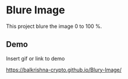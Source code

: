 # Blure Image
This project blure the image 0 to 100 %.

## Demo

Insert gif or link to demo

https://balkrishna-crypto.github.io/Blury-Image/